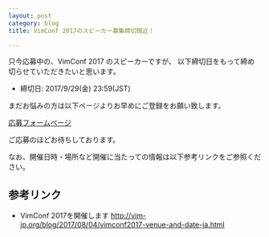 ```yaml
---
layout: post
category: blog
title: VimConf 2017のスピーカー募集締切間近！

---
```


只今応募中の、VimConf 2017 のスピーカーですが、
以下締切日をもって締め切らせていただきたいと思います。

* 締切日: 2017/9/29(金) 23:59(JST)

まだお悩みの方は以下ページよりお早めにご登録をお願い致します。

[応募フォームページ](https://docs.google.com/forms/d/e/1FAIpQLSef5obej3dotmtUe3Z_ydmQpkXlYkx3p2RyREc0eRw3uY7Gkg/viewform?usp=sf_link)

ご応募のほどお待ちしております。

なお、開催日時・場所など開催に当たっての情報は以下参考リンクをご参照ください。

## 参考リンク

* VimConf 2017を開催します <http://vim-jp.org/blog/2017/08/04/vimconf2017-venue-and-date-ja.html>

